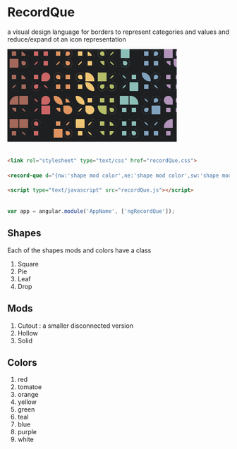 # RecordQue
a visual design language for borders to represent categories and values and reduce/expand ot an icon representation 

![](docs/example.png)

```html

<link rel="stylesheet" type="text/css" href="recordQue.css">

<record-que d="{nw:'shape mod color',ne:'shape mod color',sw:'shape mod color',se:'shape mod color'}"></record-que>

<script type="text/javascript" src="recordQue.js"></script>

```
```javascript

var app = angular.module('AppName', ['ngRecordQue']);

```

## Shapes

Each of the shapes mods and colors have a class

1. Square
2. Pie
3. Leaf
4. Drop

## Mods

1. Cutout : a smaller disconnected version
1. Hollow
1. Solid

## Colors

1. red
2. tomatoe
3. orange
4. yellow
5. green
6. teal
7. blue
8. purple
9. white
